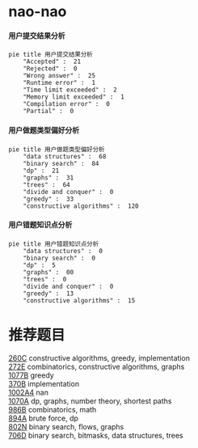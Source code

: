 # nao-nao

<!-- tabs:start -->



#### **用户提交结果分析**

```mermaid
pie title 用户提交结果分析
    "Accepted" :  21
    "Rejected" :  0
    "Wrong answer" :  25
    "Runtime error" :  1
    "Time limit exceeded" :  2
    "Memory limit exceeded" :  1
    "Compilation error" :  0
    "Partial" :  0
```

#### **用户做题类型偏好分析**

```mermaid
pie title 用户做题类型偏好分析
    "data structures" :  68
    "binary search" :  84
    "dp" :  21
    "graphs" :  31
    "trees" :  64
    "divide and conquer" :  0
    "greedy" :  33
    "constructive algorithms" :  120
```
#### **用户错题知识点分析**

```mermaid
pie title 用户错题知识点分析
    "data structures" :  0
    "binary search" :  0
    "dp" :  5
    "graphs" :  00
    "trees" :  0
    "divide and conquer" :  0
    "greedy" :  13
    "constructive algorithms" :  15
```



<!-- tabs:end -->
# 推荐题目
[260C](https://codeforces.com/contest/260/problem/C)		constructive algorithms,
                        greedy,
                        implementation		  
[272E](https://codeforces.com/contest/272/problem/E)		combinatorics,
                        constructive algorithms,
                        graphs		  
[1077B](https://codeforces.com/contest/1077/problem/B)		greedy		  
[370B](https://codeforces.com/contest/370/problem/B)		implementation		  
[1002A4](https://codeforces.com/contest/1002A/problem/4)		nan		  
[1070A](https://codeforces.com/contest/1070/problem/A)		dp,
                        graphs,
                        number theory,
                        shortest paths		  
[986B](https://codeforces.com/contest/986/problem/B)		combinatorics,
                        math		  
[894A](https://codeforces.com/contest/894/problem/A)		brute force,
                        dp		  
[802N](https://codeforces.com/contest/802/problem/N)		binary search,
                        flows,
                        graphs		  
[706D](https://codeforces.com/contest/706/problem/D)		binary search,
                        bitmasks,
                        data structures,
                        trees		  
